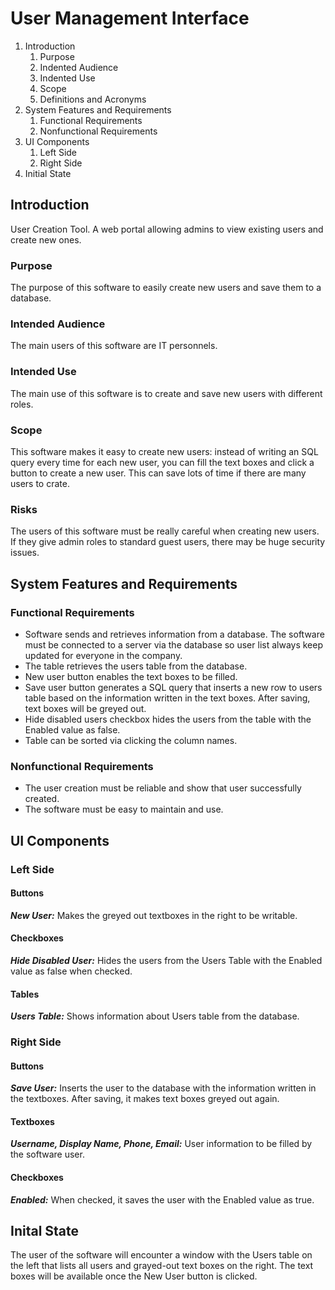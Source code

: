 # User Management Interface
<ol>
<li>Introduction
  <ol>
    <li>Purpose</li>
    <li>Indented Audience</li>
    <li>Indented Use</li>
    <li>Scope</li>
    <li>Definitions and Acronyms</li>
  </ol>
</li>
<li>System Features and Requirements
  <ol>
    <li>Functional Requirements</li>
    <li>Nonfunctional Requirements</li>
  </ol>
</li>
<li>UI Components
  <ol>
    <li>Left Side</li>
    <li>Right Side</li>
  </ol>
</li>
<li>Initial State
</li>
</ol>

## Introduction
User Creation Tool. A web portal allowing admins to view existing users and create new ones.
### Purpose
The purpose of this software to easily create new users and save them to a database.
### Intended Audience
The main users of this software are IT personnels.
### Intended Use
The main use of this software is to create and save new users with different roles.
### Scope
This software makes it easy to create new users: instead of writing an SQL query every time for each new user, you can fill the text boxes and click a button to create a new user. This can save lots of time if there are many users to crate.
### Risks
The users of this software must be really careful when creating new users. If they give admin roles to standard guest users, there may be huge security issues.

## System Features and Requirements
### Functional Requirements
- Software sends and retrieves information from a database. The software must be connected to a server via the database so user list always keep updated for everyone in the company.  
- The table retrieves the users table from the database.  
- New user button enables the text boxes to be filled.  
- Save user button generates a SQL query that inserts a new row to users table based on the information written in the text boxes. After saving, text boxes will be greyed out.  
- Hide disabled users checkbox hides the users from the table with the Enabled value as false.  
- Table can be sorted via clicking the column names.  
### Nonfunctional Requirements
- The user creation must be reliable and show that user successfully created.  
- The software must be easy to maintain and use.

## UI Components
### Left Side
#### Buttons
***New User:*** Makes the greyed out textboxes in the right to be writable.
#### Checkboxes
***Hide Disabled User:*** Hides the users from the Users Table with the Enabled value as false when checked.
#### Tables
***Users Table:*** Shows information about Users table from the database.
### Right Side
#### Buttons
***Save User:*** Inserts the user to the database with the information written in the textboxes. After saving, it makes text boxes greyed out again.
#### Textboxes
***Username, Display Name, Phone, Email:*** User information to be filled by the software user.
#### Checkboxes
***Enabled:*** When checked, it saves the user with the Enabled value as true.

## Inital State
The user of the software will encounter a window with the Users table on the left that lists all users and grayed-out text boxes on the right. The text boxes will be available once the New User button is clicked.
